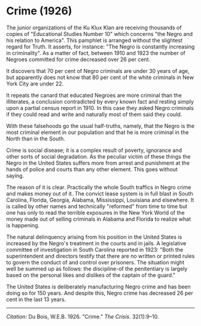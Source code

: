 <!--
title:   Crime
author:  Du Bois, W.E.B.
journal: The Crisis
year:    1926
volume:  32
issue:   1
pages:   9-10
-->
# Crime (1926)

The junior organizations of the Ku Klux Klan are receiving thousands of copies of "Educational Studies Number 10" which concerns "the Negro and his relation to America". This pamphlet is arranged without the slightest regard for Truth. It asserts, for instance: "The Negro is constantly increasing in criminality". As a matter of fact, between 1910 and 1923 the number of Negroes committed for crime decreased over 26 per cent.

It discovers that 70 per cent of Negro criminals are under 30 years of age, but apparently does not know that 80 per cent of the white criminals in New York City are under 22.

It repeats the canard that educated Negroes are more criminal than the illiterates, a conclusion contradicted by every known fact and resting simply upon a partial census report in 1910. In this case they asked Negro criminals if they could read and write and naturally most of them said they could.

With these falsehoods go the usual half-truths, namely, that the Negro is the most criminal element in our population and that he is more criminal in the North than in the South.

Crime is social disease; it is a complex result of poverty, ignorance and other sorts of social degradation. As the peculiar victim of these things the Negro in the United States suffers more from arrest and punishment at the hands of police and courts than any other element. This goes without saying.

The reason of it is clear. Practically the whole South traffics in Negro crime and makes money out of it. The convict lease system is in full blast in South Carolina, Florida, Georgia, Alabama, Mississippi, Louisiana and elsewhere. It is called by other names and technically "reformed" from time to time but one has only to read the terrible exposures in the New York World of the money made out of selling criminals in Alabama and Florida to realize what is happening.

The natural delinquency arising from his position in the United States is increased by the Negro's treatment in the courts and in jails. A legislative committee of investigation in South Carolina reported in 1923: "Both the superintendent and directors testify that there are no written or printed rules to govern the conduct of and control over prisoners. The situation might well be summed up as follows: the discipline-of the penitentiary is largely based on the personal likes and dislikes of the captain of the guard."

The United States is deliberately manufacturing Negro crime and has been doing so for 150 years. And despite this, Negro crime has decreased 26 per cent in the last 13 years.

________________
*Citation:* Du Bois, W.E.B. 1926. "Crime." *The Crisis*. 32(1):9&ndash;10.